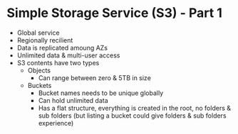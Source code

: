 # Simple Storage Service (S3) - Part 1

- Global service
- Regionally recilient
- Data is replicated amoung AZs
- Unlimited data & multi-user access
- S3 contents have two types
    - Objects
        - Can range between zero & 5TB in size
    - Buckets
        - Bucket names needs to be unique globally
        - Can hold unlimited data
        - Has a flat structure, everything is created in the root, no folders & sub folders (but listing a bucket could give folders & sub folders experience) 
